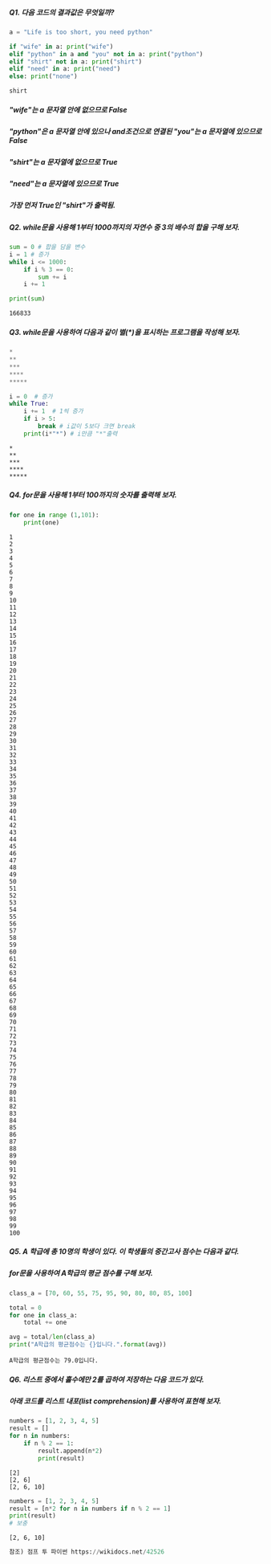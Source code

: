##### Q1. 다음 코드의 결과값은 무엇일까?


```python
a = "Life is too short, you need python"

if "wife" in a: print("wife")
elif "python" in a and "you" not in a: print("python")
elif "shirt" not in a: print("shirt")
elif "need" in a: print("need")
else: print("none")
```

    shirt
    

##### "wife"는 a 문자열 안에 없으므로 False
##### "python"은 a 문자열 안에 있으나 and조건으로 연결된 "you"는 a 문자열에 있으므로 False
##### "shirt"는 a 문자열에 없으므로 True
##### "need"는 a 문자열에 있으므로 True
##### 가장 먼저 True인 "shirt"가 출력됨.

##### Q2. while문을 사용해 1부터 1000까지의 자연수 중 3의 배수의 합을 구해 보자.


```python
sum = 0 # 합을 담을 변수
i = 1 # 증가
while i <= 1000:
    if i % 3 == 0:
        sum += i
    i += 1

print(sum)   
```

    166833
    

##### Q3. while문을 사용하여 다음과 같이 별(*)을 표시하는 프로그램을 작성해 보자.


```python
*
**
***
****
*****
```


```python
i = 0  # 증가
while True:
    i += 1  # 1씩 증가
    if i > 5:
        break # i값이 5보다 크면 break 
    print(i*"*") # i만큼 "*"출력
```

    *
    **
    ***
    ****
    *****
    

##### Q4. for문을 사용해 1부터 100까지의 숫자를 출력해 보자.


```python
for one in range (1,101):
    print(one)
```

    1
    2
    3
    4
    5
    6
    7
    8
    9
    10
    11
    12
    13
    14
    15
    16
    17
    18
    19
    20
    21
    22
    23
    24
    25
    26
    27
    28
    29
    30
    31
    32
    33
    34
    35
    36
    37
    38
    39
    40
    41
    42
    43
    44
    45
    46
    47
    48
    49
    50
    51
    52
    53
    54
    55
    56
    57
    58
    59
    60
    61
    62
    63
    64
    65
    66
    67
    68
    69
    70
    71
    72
    73
    74
    75
    76
    77
    78
    79
    80
    81
    82
    83
    84
    85
    86
    87
    88
    89
    90
    91
    92
    93
    94
    95
    96
    97
    98
    99
    100
    

##### Q5. A 학급에 총 10명의 학생이 있다. 이 학생들의 중간고사 점수는 다음과 같다.
##### for문을 사용하여  A학급의 평균 점수를 구해 보자.


```python
class_a = [70, 60, 55, 75, 95, 90, 80, 80, 85, 100]
```


```python
total = 0
for one in class_a:
    total += one

avg = total/len(class_a)
print("A학급의 평균점수는 {}입니다.".format(avg))
```

    A학급의 평균점수는 79.0입니다.
    

##### Q6. 리스트 중에서 홀수에만 2를 곱하여 저장하는 다음 코드가 있다.
##### 아래 코드를 리스트 내포(list comprehension)를 사용하여 표현해 보자.


```python
numbers = [1, 2, 3, 4, 5]
result = []
for n in numbers:
    if n % 2 == 1:
        result.append(n*2)
        print(result)
```

    [2]
    [2, 6]
    [2, 6, 10]
    


```python
numbers = [1, 2, 3, 4, 5]
result = [n*2 for n in numbers if n % 2 == 1]
print(result)           
# 보충
```

    [2, 6, 10]
    


```python
참조) 점프 투 파이썬 https://wikidocs.net/42526
```
